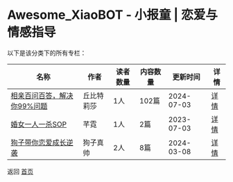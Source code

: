 # Awesome_XiaoBOT - 小报童 | 恋爱与情感指导

以下是该分类下的所有专栏：

| 名称 | 作者 | 读者数量 | 内容数量 | 更新时间 | 详情 |
|------|------|----------|----------|----------|------|
| [相亲百问百答，解决你99%问题](https://xiaobot.net/p/qiubitelisha?refer=0b133df9-27dc-423b-8101-639049001c13) | 丘比特莉莎 | 1人 | 102篇 |  2024-07-03 | [详情](../data/qiubitelisha.md) |
| [婚女一人一杀SOP](https://xiaobot.net/p/yirenyishasop?refer=0b133df9-27dc-423b-8101-639049001c13) | 芊霓 | 1人 | 2篇 |  2023-07-03 | [详情](../data/yirenyishasop.md) |
| [狗子带你恋爱成长逆袭](https://xiaobot.net/p/Dogkingyyds?refer=0b133df9-27dc-423b-8101-639049001c13) | 狗子真帅 | 2人 | 8篇 |  2024-03-08 | [详情](../data/Dogkingyyds.md) |


返回 [首页](../README.md)
